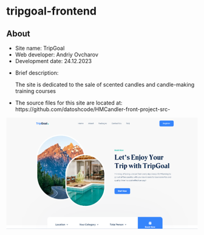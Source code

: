# tripgoal-frontend
<h2>About</h2>
<ul>
  <li>Site name: TripGoal</li>
  <li>Web developer: Andriy Ovcharov</li>
  <li>Development date: 24.12.2023</li>
  <li>
    <p>Brief description:</p>
    <p>The site is dedicated to the sale of scented candles and candle-making training courses</p>
  </li>
  <li>The source files for this site are located at: https://github.com/datoshcode/HMCandler-front-project-src-</li>
</ul>

<img src="screenshot.png" alt="screensot">
